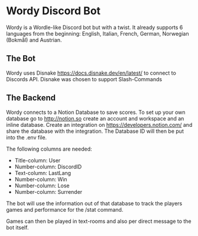 # Wordy Discord Bot
Wordy is a Wordle-like Discord bot but with a twist. It already supports 6 languages from the beginning:
English, Italian, French, German, Norwegian (Bokmål) and Austrian.

## The Bot

Wordy uses Disnake https://docs.disnake.dev/en/latest/ to connect to Discords API. Disnake was chosen to support Slash-Commands

## The Backend

Wordy connects to a Notion Database to save scores. To set up your own database go to http://notion.so create an account
and workspace and an inline database. Create an integration on https://developers.notion.com/ and share the database with the integration.
The Database ID will then be put into the .env file. 

The following columns are needed: 
- Title-column: User
- Number-column: DiscordID
- Text-column: LastLang
- Number-column: Win
- Number-column: Lose
- Number-column: Surrender

The bot will use the information out of that database to track the players games and performance for the /stat command. 

Games can then be played in text-rooms and also per direct message to the bot itself. 

